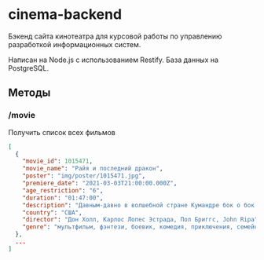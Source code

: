 # cinema-backend

Бэкенд сайта кинотеатра для курсовой работы по управлению разработкой информационных систем.

Написан на Node.js с использованием Restify. База данных на PostgreSQL.

## Методы
### /movie
Получить список всех фильмов
```json
[
  {
    "movie_id": 1015471,
    "movie_name": "Райя и последний дракон",
    "poster": "img/poster/1015471.jpg",
    "premiere_date": "2021-03-03T21:00:00.000Z",
    "age_restriction": "6",
    "duration": "01:47:00",
    "description": "Давным-давно в волшебной стране Кумандре бок о бок с людьми жили драконы — создатели и хранители воды. Мирной жизни пришел конец, когда появились друуны. Порождения тьмы обращали людей и драконов в каменные изваяния, и только магия драконихи Сису смогла прогнать злых созданий и расколдовать людей, но на драконов не подействовала. Кумандра раскололась на государства Сердца, Клыка, Когтя, Хребта и Хвоста, а волшебный драконий камень хранился в стране Сердца, которой правил отец Райи. Он мечтал объединить земли, но из-за человеческой жадности и зависти артефакт раскололся. Правитель каждой страны заполучил по осколку, а друуны снова стали властвовать безраздельно.<br>Несколько лет спустя Райя и её верный спутник Тук-Тук бесстрашно колесят по выжженной пустыне, исследуя оставшиеся реки и не теряя надежды найти последнего дракона — последнюю надежду людей одержать победу над друунами.",
    "country": "США",
    "director": "Дон Холл, Карлос Лопес Эстрада, Пол Бриггс, John Ripa",
    "genre": "мультфильм, фэнтези, боевик, комедия, приключения, семейный"
  },
  ...
]
```